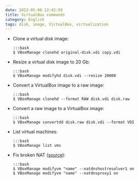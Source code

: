 ```yaml
---
date: 2012-05-08 12:42:59
title: VirtualBox commands
category: English
tags: disk, image, VirtualBox, virtualization
---
```


  * Clone a virtual disk image:

        :::bash
        $ VBoxManage clonehd original-disk.vdi copy.vdi

  * Resize a virtual disk image to 20 Gb:

        :::bash
        $ VBoxManage modifyhd disk.vdi --resize 20000

  * Convert a VirtualBox image to a raw image:

        :::bash
        $ VBoxManage clonehd --format RAW disk.vdi disk.raw

  * Convert a raw image to a VirtualBox image:

        :::bash
        $ VBoxManage convertdd disk.raw disk.vdi --format VDI

  * List virtual machines:

        :::bash
        $ VBoxManage list vms

  * Fix broken NAT ([source](http://askubuntu.com/questions/216865/vitualbox-nat-stopped-working-after-ubuntu-upgrade-to-12-10)):

        :::bash
        $ VBoxManage modifyvm "name" --natdnshostresolver1 on
        $ VBoxManage modifyvm "name" --natdnsproxy1 on
